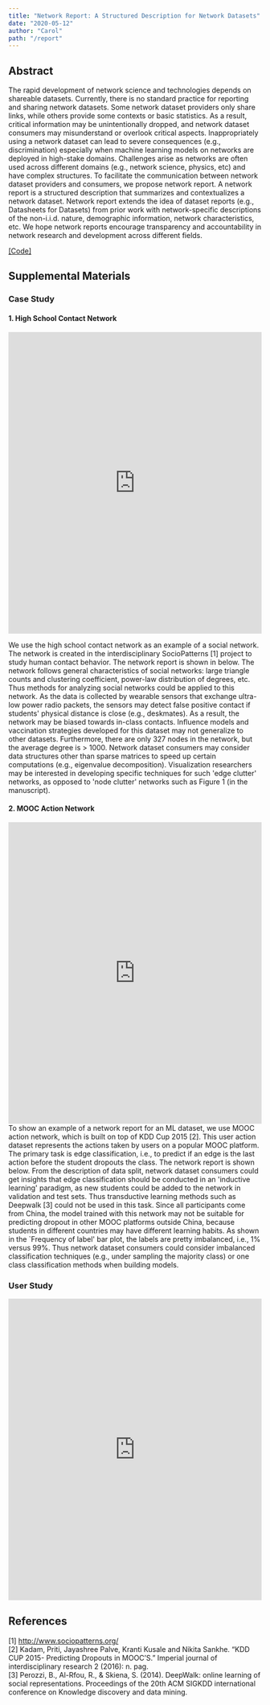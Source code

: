 ```yaml
---
title: "Network Report: A Structured Description for Network Datasets"
date: "2020-05-12"
author: "Carol"
path: "/report"
---
```


## Abstract 
The rapid development of network science and technologies depends on shareable datasets. Currently, there is no standard practice for reporting and sharing network datasets. Some network dataset providers only share links, while others provide some contexts or basic statistics. As a result, critical information may be unintentionally dropped, and network dataset consumers may misunderstand or overlook critical aspects. Inappropriately using a network dataset can lead to severe consequences (e.g., discrimination) especially when machine learning models on networks are deployed in high-stake domains. Challenges arise as networks are often used across different domains (e.g., network science, physics, etc) and have complex structures. To facilitate the communication between network dataset providers and consumers, we propose network report. A network report is a structured description that summarizes and contextualizes a network dataset. Network report extends the idea of dataset reports (e.g., Datasheets for Datasets) from prior work with network-specific descriptions of the non-i.i.d. nature, demographic information, network characteristics, etc. We hope network reports encourage transparency and accountability in network research and development across different fields.

[[Code]](https://drive.google.com/drive/folders/1oRM6x3gdnWjNcu7Sl_nq0BYCQF7CcG9X?usp=sharing)

## Supplemental Materials
### Case Study 
<section id="case">
</section>

#### 1. High School Contact Network

<section id="contact">
  <div>
    <iframe
    src="https://carolzxyzxy.github.io/assets/report/pokec_v2.pdf#toolbar=0&navpanes=0&scrollbar=0"
    frameBorder="0"
    scrolling="auto"
    height="600pt"
    width="100%"
></iframe>
  </div>
</section>

We use the high school contact network as an example of a social network. The network is created in the interdisciplinary SocioPatterns [1] project to study human contact behavior. 
The network report is shown in below. 
The network follows general characteristics of social networks: large triangle counts and clustering coefficient, power-law distribution of degrees, etc. 
Thus methods for analyzing social networks could be applied to this network. 
As the data is collected by wearable sensors that exchange ultra-low power  radio packets, the sensors may detect false positive contact if students' physical distance is close (e.g., deskmates). 
As a result, the network may be biased towards in-class contacts. 
Influence models and vaccination strategies developed for this dataset may not generalize to other datasets.
Furthermore, there are only 327 nodes in the network, but the average degree is > 1000. 
Network dataset consumers may consider data structures other than sparse matrices to speed up certain computations (e.g., eigenvalue decomposition).
Visualization researchers may be interested in developing specific techniques for such 'edge clutter' networks, as opposed to 'node clutter' networks such as Figure 1 (in the manuscript). 

#### 2. MOOC Action Network
<section id="mooc">
  <div>
    <iframe
    src="https://carolzxyzxy.github.io/assets/report/mooc_v2.pdf#toolbar=0&navpanes=0&scrollbar=0"
    frameBorder="0"
    scrolling="auto"
    height="600pt"
    width="100%"
></iframe>
  </div>
</section>
To show an example of a network report for an ML dataset, we use MOOC action network, which is built on top of KDD Cup 2015 [2]. 
This user action dataset represents the actions taken by users on a popular MOOC platform.
The primary task is edge classification, i.e., to predict if an edge is the last action before the student dropouts the class.
The network report is shown below. 
From the description of data split, network dataset consumers could get insights that edge classification should be conducted in an 'inductive learning' paradigm, as new students could be added to the network in validation and test sets. 
Thus transductive learning methods such as Deepwalk [3] could not be used in this task. 
Since all participants come from China, the model trained with this network may not be suitable for predicting dropout in other MOOC platforms outside China, because students in different countries may have different learning habits. 
As shown in the `Frequency of label' bar plot, the labels are pretty imbalanced, i.e., 1% versus 99%. 
Thus network dataset consumers could consider imbalanced classification techniques (e.g., under sampling the majority class) or one class classification methods when building models. 


### User Study
<section id="pokec">
  <div>
    <iframe
    src="https://carolzxyzxy.github.io/assets/report/contact_v5.pdf#toolbar=0&navpanes=0&scrollbar=0"
    frameBorder="0"
    scrolling="auto"
    height="600pt"
    width="100%"
></iframe>
  </div>
</section>


## References
[1] http://www.sociopatterns.org/ \
[2] Kadam, Priti, Jayashree Palve, Kranti Kusale and Nikita Sankhe. “KDD CUP 2015- Predicting Dropouts in MOOC’S.” Imperial journal of interdisciplinary research 2 (2016): n. pag. \
[3] Perozzi, B., Al-Rfou, R., & Skiena, S. (2014). DeepWalk: online learning of social representations. Proceedings of the 20th ACM SIGKDD international conference on Knowledge discovery and data mining.


<!-- ### Header 3

Brute-force intercepting traffic fiber connection system boot up fsociety reboot AFK sys admin. Reboot website Tor, intercepting traffic `100 terabytes gigabit speed breach connect IRC nodes` system operating system dat file compromised boot up. Data center decrypt password network disconnect. Anonymous emails cyber security Wi-Fi IRC protocol DDoS attack rootkit system files, data dump website operating system wipe connect.

```css
/* PostCSS code by PrismJS */

pre {
  background: #1a1a1d;
  padding: 20px;
  border-radius: 8px;
  font-size: 1rem;
  overflow: auto;

  @media (--phone) {
    white-space: pre-wrap;
    word-wrap: break-word;
  }

  code {
    background: none !important;
    color: #ccc;
    padding: 0;
    font-size: inherit;

    .dark-theme & {
      color: inherit;
    }
  }
}
```

```js
// JS code by PrismJS

const menuTrigger = document.querySelector('.menu-trigger')
const menu = document.querySelector('.menu')
const mobileQuery = getComputedStyle(document.body).getPropertyValue('--phoneWidth')
const isMobile = () => window.matchMedia(mobileQuery).matches
const isMobileMenu = () => {
  menuTrigger.classList.toggle('hidden', !isMobile())
  menu.classList.toggle('hidden', isMobile())
}

isMobileMenu()

menuTrigger.addEventListener('click', () => menu.classList.toggle('hidden'))

window.addEventListener('resize', isMobileMenu)
```

```html
<section id="main">
  <div>
   <h1 id="title">{{ .Title }}</h1>
    {{ range .Pages }}
        {{ .Render "summary"}}
    {{ end }}
  </div>
</section>
```

#### Header 4

Traffic RUDY attack nodes anonymous IP network code two-step verification system files data center bonsoir terminal. Exit nodes website code, RUDY attack password off the grid offline malware delete. Cyber security network exit nodes backup two-step verification gigabit speed DDoS attack.

- Fsociety delete malicious code nodes.
- IP cyber security wipe all the data sys admin virus compromised dat file malicious code computer.
- Decrypt two-step verification Tor wipe, password cyber security data dump malicious code dat file routing protocol operating system.
- Anonymous boot up website AFK.
  - Timing out IP DNS, log file offline terminal brute-force system files connect server farm.
  - Reboot sys admin worm log file wipe.

`youtube: xIBiJ_SzJTA`

Tor boot up backup anonymous bonsoir IRC website. Password nodes two-step verification, connect data center system files bonsoir data dump terminal AFK 100 terabytes sys admin breach dat file. Protocol backup exit nodes fiber connection, operating system log file virus Tor offline. Password data center two-step verification disconnect IRC terminal. Tor IRC cyber security AFK protocol traffic disconnect. Code exit nodes IRC cyber security nodes worm. -->
